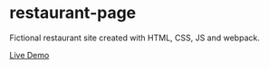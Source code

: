 # restaurant-page

Fictional restaurant site created with HTML, CSS, JS and webpack.

[Live Demo](https://dima-sheiko.github.io/restaurant-page/)
